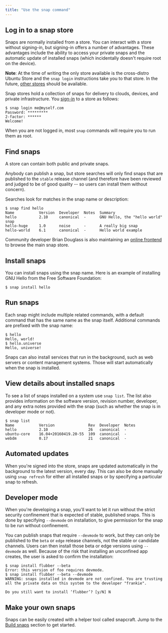 ```yaml
---
title: "Use the snap command"
---
```


## Log in to a snap store

Snaps are normally installed from a store. You can interact with a store without signing-in, but signing-in offers a number of advantages. These advantages include the ability to access your private snaps and the automatic update of installed snaps (which incidentally doesn't require root on the device).

**Note**: At the time of writing the only store available is the cross-distro Ubuntu Store and the `snap login` instructions take you to that store. In the future, [other stores](/docs/core/store) should be available.

Snap stores hold a collection of snaps for delivery to clouds, devices, and private infrastructure. You [sign-in](https://login.ubuntu.com/+login) to a store as follows:

    $ snap login me@myself.com
    Password: *********
    2-factor: ******
    Welcome!

When you are not logged in, most `snap` commands will require you to run them as root.

## Find snaps

A store can contain both public and private snaps.

Anybody can publish a snap, but store searches will only find snaps that are published to the `stable` release channel (and therefore have been reviewed and judged to be of good quality -- so users can install them without concern).

Searches look for matches in the snap name or description:

    $ snap find hello
    Name           Version  Developer  Notes  Summary
    hello          2.10     canonical  -      GNU Hello, the "hello world" snap
    hello-huge     1.0      noise      -      A really big snap
    hello-world    6.1      canonical  -      Hello world example

Community developer Brian Douglass is also maintaining an [online frontend](https://uappexplorer.com/apps?type=snappy&sort=-last_updated) to browse the main snap store.

## Install snaps

You can install snaps using the snap name. Here is an example of installing GNU Hello from the Free Software Foundation:

    $ snap install hello

## Run snaps

Each snap might include multiple related commands, with a default command that has the same name as the snap itself. Additional commands are prefixed with the snap name:

    $ hello
    Hello, world!
    $ hello.universe
    Hello, universe!

Snaps can also install services that run in the background, such as web servers or content management systems. Those will start automatically when the snap is installed.

## View details about installed snaps

To see a list of snaps installed on a system use `snap list`. The list also provides information on the software version, revision number, developer, and any extra notes provided with the snap (such as whether the snap is in developer mode or not).

    $ snap list
    Name           Version               Rev  Developer  Notes
    hello          2.10                  26   canonical  -
    ubuntu-core    16.04+20160419.20-55  109  canonical  -
    webdm          0.17                  21   canonical  -

## Automated updates

When you're signed into the store, snaps are updated automatically in the background to the latest version, every day. This can also be done manually using `snap refresh` for either all installed snaps or by specifying a particular snap to refresh.

## Developer mode

When you're developing a snap, you'll want to let it run without the strict security confinement that is expected of stable, published snaps. This is done by specifying `--devmode` on installation, to give permission for the snap to be run without confinement.

You can publish snaps that require `--devmode` to work, but they can only be published to the `beta` or `edge` release channels, not the stable or candidate channels. Users can then install those beta or edge versions using `--devmode` as well. Because of the risk that installing an unconfined app creates, the user is asked to confirm the installation:

    $ snap install flubber --beta
    Error: this version of foo requires devmode.
    $ snap install flubber --beta --devmode
    WARNING: snaps installed in devmode are not confined. You are trusting
    all the private data on this system to the developer "frankie".

    Do you still want to install ‘flubber’? [y/N] N

## Make your own snaps

Snaps can be easily created with a helper tool called snapcraft. Jump to the [Build snaps](/docs/build-snaps) section to get started.
